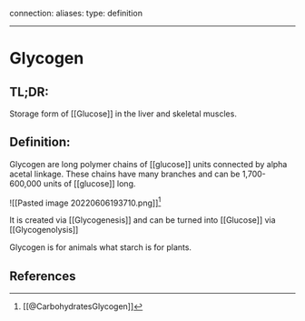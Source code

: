 
connection:
aliases: 
type: definition

---

# Glycogen

## TL;DR:
Storage form of [[Glucose]] in the liver and skeletal muscles.

## Definition:
Glycogen are long polymer chains of [[glucose]] units connected by alpha acetal linkage. These chains have many branches and can be 1,700-600,000 units of [[glucose]] long.

![[Pasted image 20220606193710.png]][^1]

It is created via [[Glycogenesis]] and can be turned into [[Glucose]] via [[Glycogenolysis]]

Glycogen is for animals what starch is for plants.

## References

[^1]: [[@CarbohydratesGlycogen]]